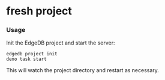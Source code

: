 # fresh project

### Usage

Init the EdgeDB project and start the server:

```
edgedb project init
deno task start
```

This will watch the project directory and restart as necessary.
